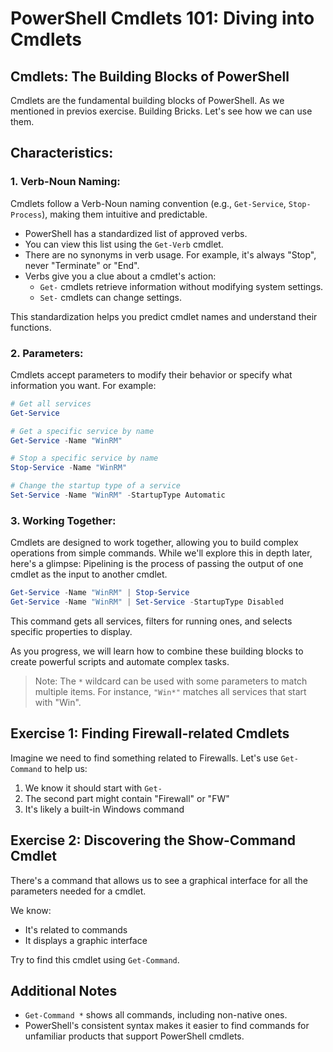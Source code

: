 # PowerShell Cmdlets 101: Diving into Cmdlets 


## Cmdlets: The Building Blocks of PowerShell

Cmdlets are the fundamental building blocks of PowerShell. 
As we mentioned in previos exercise. Building Bricks. 
Let's see how we can use them.

## Characteristics:

### 1. **Verb-Noun Naming**: 

Cmdlets follow a Verb-Noun naming convention (e.g., `Get-Service`, `Stop-Process`), making them intuitive and predictable.

- PowerShell has a standardized list of approved verbs.
- You can view this list using the `Get-Verb` cmdlet.
- There are no synonyms in verb usage. For example, it's always "Stop", never "Terminate" or "End".
- Verbs give you a clue about a cmdlet's action:
  - `Get-` cmdlets retrieve information without modifying system settings.
  - `Set-` cmdlets can change settings.

This standardization helps you predict cmdlet names and understand their functions.


### 2. **Parameters**: 
Cmdlets accept parameters to modify their behavior or specify what information you want. For example:

```powershell
# Get all services
Get-Service

# Get a specific service by name
Get-Service -Name "WinRM"

# Stop a specific service by name
Stop-Service -Name "WinRM"

# Change the startup type of a service
Set-Service -Name "WinRM" -StartupType Automatic
```


### 3. **Working Together**: 
Cmdlets are designed to work together, allowing you to build complex operations from simple commands. 
While we'll explore this in depth later, here's a glimpse:
Pipelining is the process of passing the output of one cmdlet as the input to another cmdlet.

```powershell
Get-Service -Name "WinRM" | Stop-Service
Get-Service -Name "WinRM" | Set-Service -StartupType Disabled
```

This command gets all services, filters for running ones, and selects specific properties to display.

As you progress, we will learn how to combine these building blocks to create powerful scripts and automate complex tasks.

> Note: The `*` wildcard can be used with some parameters to match multiple items. For instance, `"Win*"` matches all services that start with "Win".

## Exercise 1: Finding Firewall-related Cmdlets

Imagine we need to find something related to Firewalls. Let's use `Get-Command` to help us:

1. We know it should start with `Get-`
2. The second part might contain "Firewall" or "FW"
3. It's likely a built-in Windows command


## Exercise 2: Discovering the Show-Command Cmdlet

There's a command that allows us to see a graphical interface for all the parameters needed for a cmdlet.

We know:
- It's related to commands
- It displays a graphic interface

Try to find this cmdlet using `Get-Command`.

## Additional Notes

- `Get-Command *` shows all commands, including non-native ones.
- PowerShell's consistent syntax makes it easier to find commands for unfamiliar products that support PowerShell cmdlets.
